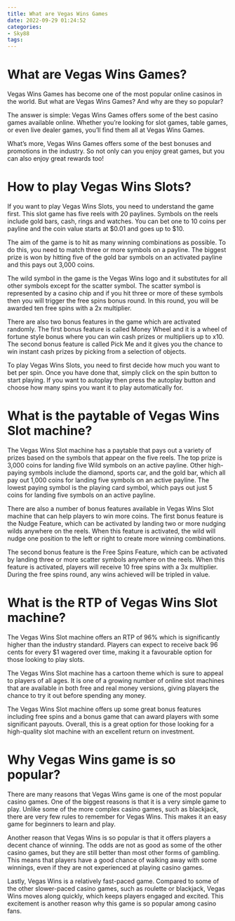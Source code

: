 ```yaml
---
title: What are Vegas Wins Games
date: 2022-09-29 01:24:52
categories:
- Sky88
tags:
---
```



#  What are Vegas Wins Games?

Vegas Wins Games has become one of the most popular online casinos in the world. But what are Vegas Wins Games? And why are they so popular?

The answer is simple: Vegas Wins Games offers some of the best casino games available online. Whether you’re looking for slot games, table games, or even live dealer games, you’ll find them all at Vegas Wins Games.

What’s more, Vegas Wins Games offers some of the best bonuses and promotions in the industry. So not only can you enjoy great games, but you can also enjoy great rewards too!

#  How to play Vegas Wins Slots?

If you want to play Vegas Wins Slots, you need to understand the game first. This slot game has five reels with 20 paylines. Symbols on the reels include gold bars, cash, rings and watches. You can bet one to 10 coins per payline and the coin value starts at $0.01 and goes up to $10.

The aim of the game is to hit as many winning combinations as possible. To do this, you need to match three or more symbols on a payline. The biggest prize is won by hitting five of the gold bar symbols on an activated payline and this pays out 3,000 coins.

The wild symbol in the game is the Vegas Wins logo and it substitutes for all other symbols except for the scatter symbol. The scatter symbol is represented by a casino chip and if you hit three or more of these symbols then you will trigger the free spins bonus round. In this round, you will be awarded ten free spins with a 2x multiplier.

There are also two bonus features in the game which are activated randomly. The first bonus feature is called Money Wheel and it is a wheel of fortune style bonus where you can win cash prizes or multipliers up to x10. The second bonus feature is called Pick Me and it gives you the chance to win instant cash prizes by picking from a selection of objects.

To play Vegas Wins Slots, you need to first decide how much you want to bet per spin. Once you have done that, simply click on the spin button to start playing. If you want to autoplay then press the autoplay button and choose how many spins you want it to play automatically for.

#  What is the paytable of Vegas Wins Slot machine?

The Vegas Wins Slot machine has a paytable that pays out a variety of prizes based on the symbols that appear on the five reels. The top prize is 3,000 coins for landing five Wild symbols on an active payline. Other high-paying symbols include the diamond, sports car, and the gold bar, which all pay out 1,000 coins for landing five symbols on an active payline. The lowest paying symbol is the playing card symbol, which pays out just 5 coins for landing five symbols on an active payline.

There are also a number of bonus features available in Vegas Wins Slot machine that can help players to win more coins. The first bonus feature is the Nudge Feature, which can be activated by landing two or more nudging wilds anywhere on the reels. When this feature is activated, the wild will nudge one position to the left or right to create more winning combinations.

The second bonus feature is the Free Spins Feature, which can be activated by landing three or more scatter symbols anywhere on the reels. When this feature is activated, players will receive 10 free spins with a 3x multiplier. During the free spins round, any wins achieved will be tripled in value.

#  What is the RTP of Vegas Wins Slot machine?

The Vegas Wins Slot machine offers an RTP of 96% which is significantly higher than the industry standard. Players can expect to receive back 96 cents for every $1 wagered over time, making it a favourable option for those looking to play slots.

The Vegas Wins Slot machine has a cartoon theme which is sure to appeal to players of all ages. It is one of a growing number of online slot machines that are available in both free and real money versions, giving players the chance to try it out before spending any money.

The Vegas Wins Slot machine offers up some great bonus features including free spins and a bonus game that can award players with some significant payouts. Overall, this is a great option for those looking for a high-quality slot machine with an excellent return on investment.

#  Why Vegas Wins game is so popular?

There are many reasons that Vegas Wins game is one of the most popular casino games. One of the biggest reasons is that it is a very simple game to play. Unlike some of the more complex casino games, such as blackjack, there are very few rules to remember for Vegas Wins. This makes it an easy game for beginners to learn and play.

Another reason that Vegas Wins is so popular is that it offers players a decent chance of winning. The odds are not as good as some of the other casino games, but they are still better than most other forms of gambling. This means that players have a good chance of walking away with some winnings, even if they are not experienced at playing casino games.

Lastly, Vegas Wins is a relatively fast-paced game. Compared to some of the other slower-paced casino games, such as roulette or blackjack, Vegas Wins moves along quickly, which keeps players engaged and excited. This excitement is another reason why this game is so popular among casino fans.